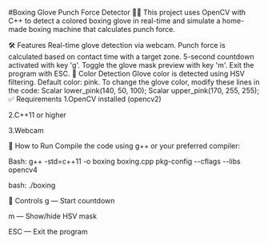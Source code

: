 #Boxing Glove Punch Force Detector 🎯🥊
This project uses OpenCV with C++ to detect a colored boxing glove in real-time and simulate a home-made boxing machine that calculates punch force.

🛠 Features
Real-time glove detection via webcam.
Punch force is calculated based on contact time with a target zone.
5-second countdown activated with key 'g'.
Toggle the glove mask preview with key 'm'.
Exit the program with ESC.
🎨 Color Detection
Glove color is detected using HSV filtering.
Default color: pink.
To change the glove color, modify these lines in the code:
Scalar lower_pink(140, 50, 100);
Scalar upper_pink(170, 255, 255);
✅ Requirements 1.OpenCV installed (opencv2)

2.C++11 or higher

3.Webcam

🚀 How to Run Compile the code using g++ or your preferred compiler:

Bash: g++ -std=c++11 -o boxing boxing.cpp pkg-config --cflags --libs opencv4

bash: ./boxing

📸 Controls g — Start countdown

m — Show/hide HSV mask

ESC — Exit the program
